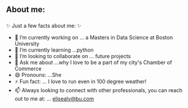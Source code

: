 ## About me: 
###

✨ Just a few facts about me: ✨ 

- 🔭 I’m currently working on ... a Masters in Data Science at Boston University 
- 🌱 I’m currently learning ...python 
- 👯 I’m looking to collaborate on ... future projects
- 💬 Ask me about ...why I love to be a part of my city's Chamber of Commerce
- 😄 Pronouns: ...She
- ⚡ Fun fact: ... I love to run even in 100 degree weather!
- 📫 Always looking to connect with other professionals, you can reach out to me at: ... elisealv@bu.com

